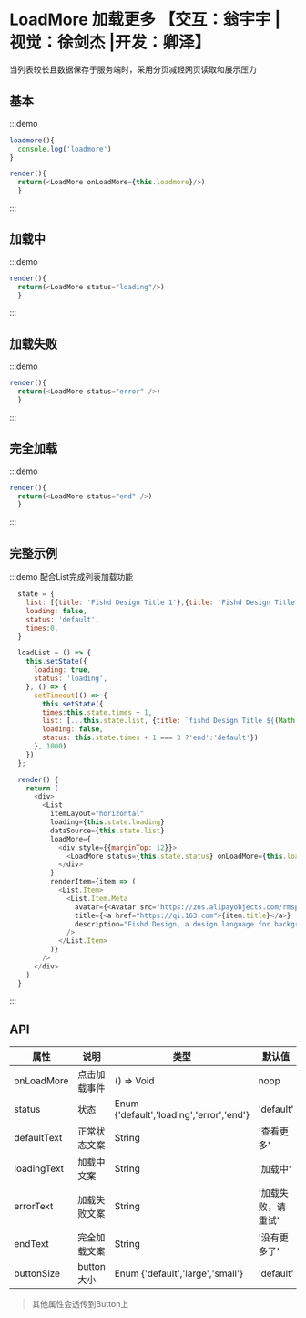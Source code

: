 # LoadMore 加载更多 【交互：翁宇宇 | 视觉：徐剑杰 |开发：卿泽】

当列表较长且数据保存于服务端时，采用分页减轻网页读取和展示压力

## 基本

:::demo 

```js
loadmore(){
  console.log('loadmore')
}

render(){
  return(<LoadMore onLoadMore={this.loadmore}/>)
  }
```
:::

## 加载中

:::demo 

```js
render(){
  return(<LoadMore status="loading"/>)
  }
```
:::

## 加载失败

:::demo 

```js
render(){
  return(<LoadMore status="error" />)
  }
```
:::

## 完全加载

:::demo 

```js
render(){
  return(<LoadMore status="end" />)
  }
```
:::

## 完整示例

:::demo 配合List完成列表加载功能

```js
  state = {
    list: [{title: 'Fishd Design Title 1'},{title: 'Fishd Design Title 2'}],
    loading: false,
    status: 'default',
    times:0,
  }

  loadList = () => {
    this.setState({
      loading: true,
      status: 'loading',
    }, () => {
      setTimeout(() => {
        this.setState({
        times:this.state.times + 1,
        list: [...this.state.list, {title: `fishd Design Title ${(Math.random() * 100).toFixed(0)}`}],
        loading: false, 
        status: this.state.times + 1 === 3 ?'end':'default'})
      }, 1000)
    })
  };

  render() {
    return (
      <div>
        <List
          itemLayout="horizontal"
          loading={this.state.loading}
          dataSource={this.state.list}
          loadMore={
            <div style={{marginTop: 12}}>
              <LoadMore status={this.state.status} onLoadMore={this.loadList}/>
            </div>
          }
          renderItem={item => (
            <List.Item>
              <List.Item.Meta
                avatar={<Avatar src="https://zos.alipayobjects.com/rmsportal/ODTLcjxAfvqbxHnVXCYX.png"/>}
                title={<a href="https://qi.163.com">{item.title}</a>}
                description="Fishd Design, a design language for background applications, is refined by Fishd UED Team"
              />
            </List.Item>
          )}
        />
      </div>
    )
  }

```
:::


## API
| 属性      | 说明    | 类型      |  默认值   |
|---------- |-------- |---------- |-------- |
| onLoadMore  | 点击加载事件    | () => Void  |  noop   |
| status  | 状态    | Enum {'default','loading','error','end'}  |  'default'   |
| defaultText  | 正常状态文案    | String   | '查看更多'   |
| loadingText  | 加载中文案    | String   | '加载中'   |
| errorText  | 加载失败文案    | String   | '加载失败，请重试'   |
| endText  | 完全加载文案    | String   | '没有更多了'   |
| buttonSize  | button大小    | Enum {'default','large','small'}  | 'default'   |

 > 其他属性会透传到Button上
